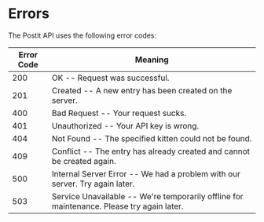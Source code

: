 # Errors


The Postit API uses the following error codes:


Error Code | Meaning
---------- | -------
200 | OK -- Request was successful.
201 | Created -- A new entry has been created on the server.
400 | Bad Request -- Your request sucks.
401 | Unauthorized -- Your API key is wrong.
404 | Not Found -- The specified kitten could not be found.
409 | Conflict -- The entry has already created and cannot be created again.
500 | Internal Server Error -- We had a problem with our server. Try again later.
503 | Service Unavailable -- We're temporarily offline for maintenance. Please try again later.
